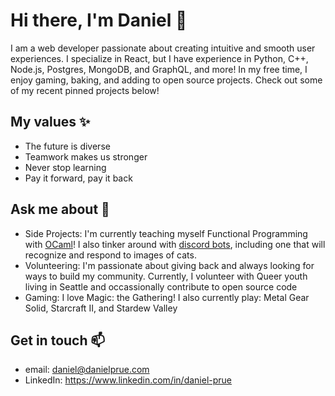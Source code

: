 # Hi there, I'm Daniel 👋

I am a web developer passionate about creating intuitive and smooth user experiences. I specialize in React, but I have experience in Python, C++, Node.js, Postgres, MongoDB, and GraphQL, and more! In my free time, I enjoy gaming, baking, and adding to open source projects. Check out some of my recent pinned projects below!

## My values ✨
- The future is diverse
- Teamwork makes us stronger
- Never stop learning
- Pay it forward, pay it back

## Ask me about 💬
- Side Projects: I'm currently teaching myself Functional Programming with [OCaml](https://ocaml.org)! I also tinker around with [discord bots](https://github.com/danielprue/discord_bot_tutorial), including one that will 
recognize and respond to images of cats.
- Volunteering: I'm passionate about giving back and always looking for ways to build my community. Currently, I volunteer with Queer youth living in Seattle and 
occassionally contribute to open source code
- Gaming: I love Magic: the Gathering! I also currently play: Metal Gear Solid, Starcraft II, and Stardew Valley

## Get in touch 📫
- email: daniel@danielprue.com
- LinkedIn: https://www.linkedin.com/in/daniel-prue

<!--
**danielprue/danielprue** is a ✨ _special_ ✨ repository because its `README.md` (this file) appears on your GitHub profile.

Here are some ideas to get you started:

- 🔭 I’m currently working on ...
- 🌱 I’m currently learning ...
- 👯 I’m looking to collaborate on ...
- 🤔 I’m looking for help with ...
- 💬 Ask me about ...
- 📫 How to reach me: ...
- 😄 Pronouns: ...
- ⚡ Fun fact: ...
-->
